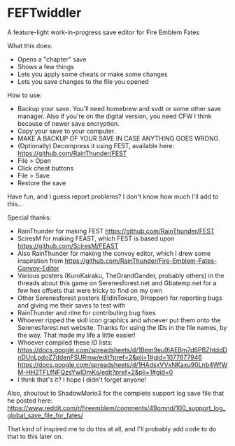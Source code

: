 # FEFTwiddler
A feature-light work-in-progress save editor for Fire Emblem Fates

What this does:
* Opens a "chapter" save
* Shows a few things
* Lets you apply some cheats or make some changes
* Lets you save changes to the file you opened

How to use:
* Backup your save. You'll need homebrew and svdt or some other save manager. Also if you're on the digital version, you need CFW I think because of newer save encryption.
* Copy your save to your computer.
* MAKE A BACKUP OF YOUR SAVE IN CASE ANYTHING GOES WRONG.
* (Optionally) Decompress it using FEST, available here: https://github.com/RainThunder/FEST
* File > Open
* Click cheat buttons
* File > Save
* Restore the save

Have fun, and I guess report problems? I don't know how much I'll add to this...

Special thanks:
* RainThunder for making FEST https://github.com/RainThunder/FEST
* SciresM for making FEAST, which FEST is based upon https://github.com/SciresM/FEAST
* Also RainThunder for making the convoy editor, which I drew some inspiration from https://github.com/RainThunder/Fire-Emblem-Fates-Convoy-Editor
* Various posters (KuroKairaku, TheGrandGander, probably others) in the threads about this game on Serenesforest.net and Gbatemp.net for a few hex offsets that were tricky to find on my own
* Other Serenesforest posters (EldinTokuro, 9Hopper) for reporting bugs and giving me their saves to test with
* RainThunder and rilne for contributing bug fixes
* Whoever ripped the skill icon graphics and whoever put them onto the Serenesforest.net website. Thanks for using the IDs in the file names, by the way. That made my life a little easier!
* Whoever compiled these ID lists: https://docs.google.com/spreadsheets/d/1Bem9eu9IAEBm7d6PBZhtddDnDUnLpdoZ7ddenFSURmw/edit?pref=2&pli=1#gid=1077677946 https://docs.google.com/spreadsheets/d/1HAdsxVVxNKaxu90Lnb4WfWM-HH2TFLfNFQzsYwIDmKs/edit?pref=2&pli=1#gid=0
* I think that's it? I hope I didn't forget anyone!

Also, shoutout to ShadowMario3 for the complete support log save file that he posted here: https://www.reddit.com/r/fireemblem/comments/49omnd/100_support_log_global_save_file_for_fates/

That kind of inspired me to do this at all, and I'll probably add code to do that to this later on.
